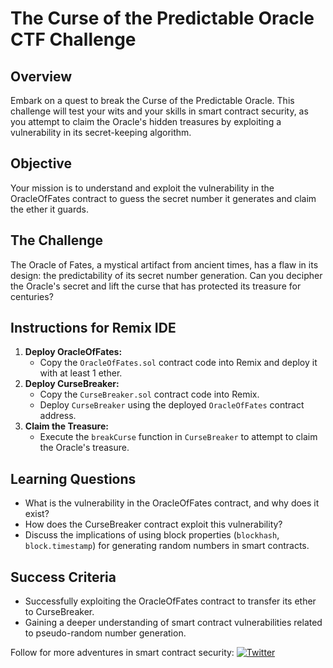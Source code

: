 # The Curse of the Predictable Oracle CTF Challenge

## Overview

Embark on a quest to break the Curse of the Predictable Oracle. This challenge will test your wits and your skills in smart contract security, as you attempt to claim the Oracle's hidden treasures by exploiting a vulnerability in its secret-keeping algorithm.

## Objective

Your mission is to understand and exploit the vulnerability in the OracleOfFates contract to guess the secret number it generates and claim the ether it guards.

## The Challenge

The Oracle of Fates, a mystical artifact from ancient times, has a flaw in its design: the predictability of its secret number generation. Can you decipher the Oracle's secret and lift the curse that has protected its treasure for centuries?

## Instructions for Remix IDE

1. **Deploy OracleOfFates:**
   - Copy the `OracleOfFates.sol` contract code into Remix and deploy it with at least 1 ether.
2. **Deploy CurseBreaker:**
   - Copy the `CurseBreaker.sol` contract code into Remix.
   - Deploy `CurseBreaker` using the deployed `OracleOfFates` contract address.
3. **Claim the Treasure:**
   - Execute the `breakCurse` function in `CurseBreaker` to attempt to claim the Oracle's treasure.

## Learning Questions

- What is the vulnerability in the OracleOfFates contract, and why does it exist?
- How does the CurseBreaker contract exploit this vulnerability?
- Discuss the implications of using block properties (`blockhash`, `block.timestamp`) for generating random numbers in smart contracts.

## Success Criteria

- Successfully exploiting the OracleOfFates contract to transfer its ether to CurseBreaker.
- Gaining a deeper understanding of smart contract vulnerabilities related to pseudo-random number generation.

Follow for more adventures in smart contract security: [![Twitter](https://img.shields.io/twitter/url/https/twitter.com/cloudposse.svg?style=social&label=Follow%20%40lmc_security)](https://twitter.com/lmc_security)
